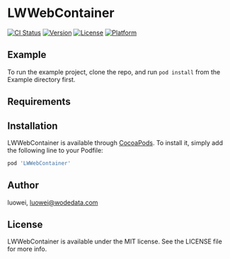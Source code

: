 # LWWebContainer

[![CI Status](https://img.shields.io/travis/luowei/LWWebContainer.svg?style=flat)](https://travis-ci.org/luowei/LWWebContainer)
[![Version](https://img.shields.io/cocoapods/v/LWWebContainer.svg?style=flat)](https://cocoapods.org/pods/LWWebContainer)
[![License](https://img.shields.io/cocoapods/l/LWWebContainer.svg?style=flat)](https://cocoapods.org/pods/LWWebContainer)
[![Platform](https://img.shields.io/cocoapods/p/LWWebContainer.svg?style=flat)](https://cocoapods.org/pods/LWWebContainer)

## Example

To run the example project, clone the repo, and run `pod install` from the Example directory first.

## Requirements

## Installation

LWWebContainer is available through [CocoaPods](https://cocoapods.org). To install
it, simply add the following line to your Podfile:

```ruby
pod 'LWWebContainer'
```

## Author

luowei, luowei@wodedata.com

## License

LWWebContainer is available under the MIT license. See the LICENSE file for more info.
